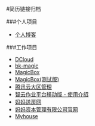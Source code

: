 #简历链接归档

###个人项目
* [个人博客](http:www.sephenry.me "个人博客")

###工作项目
* [DCloud](http://t.open.oa.com/s/dcloud#/ "DCloud")
* [bk-magic](http://t.open.oa.com/s/magicbox-test/static/v3/components_vue/dist/index.html#/ "bk-magic")
* [MagicBox](http://o.bkclouds.cc/static_api/v3/index.html "MagicBox")
* [MagicBox(测试版)](http://open.oa.com/static_api/v3/index.html "MagicBox测试版")
* [腾讯云大区管理](http://region-mgmt.test.qcloudapps.com/ "腾讯云")
* [智云作业平台移动版 - 使用介绍](http://mp.weixin.qq.com/s?__biz=MjM5NTcxMTE2Nw==&mid=2653115126&idx=1&sn=ccd4be434179ca5d8f38c3dbca624a6a&chksm=bd23a3268a542a3055831eb19fa16e4e35f8790d35b7eb17933f0d6a83898a415d6c66128731&mpshare=1&scene=1&srcid=1126mWQ2DMh2BKKOBVCIIJtM#rd "ijobs")
* [妈妈送房网](http://m.mmsfang.com "妈妈送房网")
* [妈妈资本管理有限公司官网](http://m.88mmmoney.com "妈妈资本管理有限公司官网")
* [Myhouse](http://www.house114.com.cn/ "Myhouse")
